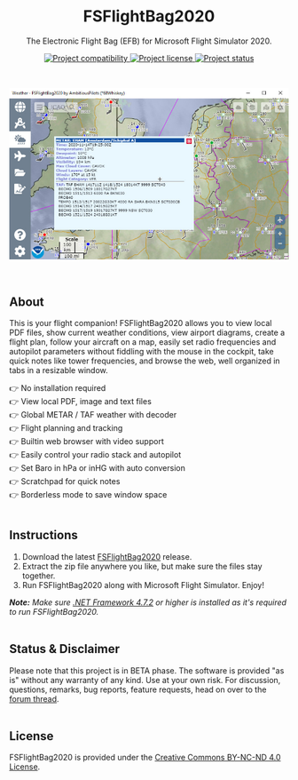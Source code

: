 <h1 align="center">FSFlightBag2020</h1>

<p align="center">The Electronic Flight Bag (EFB) for Microsoft Flight Simulator 2020.</p>

<p align="center">
  <a href="https://www.flightsimulator.com/">
    <img src="https://img.shields.io/badge/Microsoft-FS%202020-blue.svg" alt="Project compatibility" />
  </a>
  <a href="#license">
    <img src="https://img.shields.io/static/v1?style=flat&logo=creative%20commons&label=license&message=by-nc-nd&color=f8722a" alt="Project license" />
  </a>
  <a href="#status">
    <img src="https://img.shields.io/badge/status-BETA-brightgreen.svg" alt="Project status" />
  </a>
</p>

<br>

<p align="center">
  <a href="./.github/hero.jpg">
    <img src="./.github/hero.jpg" alt="Project Hero Image" />
  </a>
</p>

<br>

## About
This is your flight companion! FSFlightBag2020 allows you to view local PDF files, show current weather conditions, view airport diagrams, create a flight plan, follow your aircraft on a map, easily set radio frequencies and autopilot parameters without fiddling with the mouse in the cockpit, take quick notes like tower frequencies, and browse the web, well organized in tabs in a resizable window. 

:point_right: No installation required <br>
:point_right: View local PDF, image and text files <br>
:point_right: Global METAR / TAF weather with decoder <br>
:point_right: Flight planning and tracking <br>
:point_right: Builtin web browser with video support <br>
:point_right: Easily control your radio stack and autopilot <br>
:point_right: Set Baro in hPa or inHG with auto conversion <br>
:point_right: Scratchpad for quick notes <br>
:point_right: Borderless mode to save window space <br>
<br>

## Instructions
1. Download the latest [FSFlightBag2020](https://github.com/AmbitiousPilots/FSFlightBag2020/releases) release. 
2. Extract the zip file anywhere you like, but make sure the files stay together. 
3. Run FSFlightBag2020 along with Microsoft Flight Simulator. Enjoy! 

***Note:** Make sure [.NET Framework 4.7.2](https://dotnet.microsoft.com/download/dotnet-framework/thank-you/net472-offline-installer) or higher is installed as it's required to run FSFlightBag2020.*
<br><br>

## Status & Disclaimer
Please note that this project is in BETA phase. The software is provided "as is" without any warranty of any kind. Use at your own risk. For discussion, questions, remarks, bug reports, feature requests, head on over to the [forum thread](https://forums.flightsimulator.com/).
<br><br>

## License
FSFlightBag2020 is provided under the [Creative Commons BY-NC-ND 4.0 License](https://creativecommons.org/licenses/by-nc-nd/4.0/).
